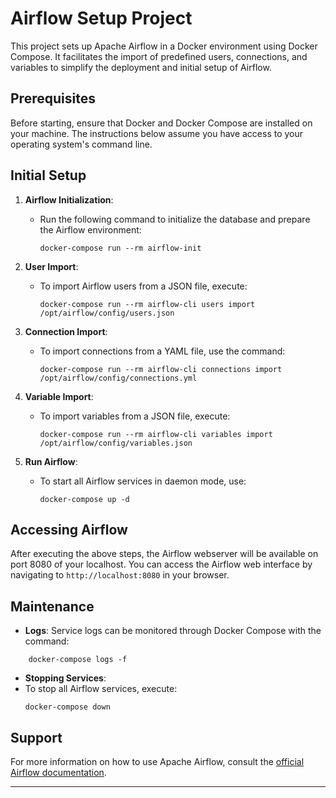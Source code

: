 # Airflow Setup Project

This project sets up Apache Airflow in a Docker environment using Docker Compose. It facilitates the import of predefined users, connections, and variables to simplify the deployment and initial setup of Airflow.

## Prerequisites

Before starting, ensure that Docker and Docker Compose are installed on your machine. The instructions below assume you have access to your operating system's command line.

## Initial Setup

1. **Airflow Initialization**:
   - Run the following command to initialize the database and prepare the Airflow environment:
     ```
     docker-compose run --rm airflow-init
     ```

2. **User Import**:
   - To import Airflow users from a JSON file, execute:
     ```
     docker-compose run --rm airflow-cli users import /opt/airflow/config/users.json
     ```

3. **Connection Import**:
   - To import connections from a YAML file, use the command:
     ```
     docker-compose run --rm airflow-cli connections import /opt/airflow/config/connections.yml
     ```

4. **Variable Import**:
   - To import variables from a JSON file, execute:
     ```
     docker-compose run --rm airflow-cli variables import /opt/airflow/config/variables.json
     ```

5. **Run Airflow**:
   - To start all Airflow services in daemon mode, use:
     ```
     docker-compose up -d
     ```

## Accessing Airflow

After executing the above steps, the Airflow webserver will be available on port 8080 of your localhost. You can access the Airflow web interface by navigating to `http://localhost:8080` in your browser.

## Maintenance

- **Logs**: Service logs can be monitored through Docker Compose with the command:
```
    docker-compose logs -f
```
- **Stopping Services**:
- To stop all Airflow services, execute:
  ```
  docker-compose down
  ```

## Support

For more information on how to use Apache Airflow, consult the [official Airflow documentation](https://airflow.apache.org/docs/).

---